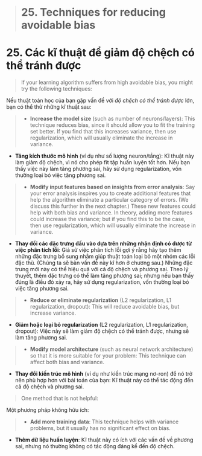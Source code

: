 > # 25. Techniques for reducing avoidable bias

# 25. Các kĩ thuật để giảm độ chệch có thể tránh được

> If your learning algorithm suffers from high avoidable bias, you might try the following techniques:

Nếu thuật toán học của bạn gặp vấn đề với *độ chệch có thể tránh được* lớn, bạn có thể thử những kĩ thuật sau:

> * **Increase the model size** (such as number of neurons/layers): This technique reduces bias, since it should allow you to fit the training set better. If you find that this increases variance, then use regularization, which will usually eliminate the increase in variance.

* **Tăng kích thước mô hình** (ví dụ như số lượng neuron/tầng): Kĩ thuật này làm giảm độ chệch, vì nó cho phép fit tập huấn luyện tốt hơn. Nếu bạn thấy việc này làm tăng phương sai, hãy sử dụng regularization, vốn thường loại bỏ việc tăng phương sai.

> * **Modify input features based on insights from error analysis**: Say your error analysis inspires you to create additional features that help the algorithm eliminate a particular category of errors. (We discuss this further in the next chapter.) These new features could help with both bias and variance. In theory, adding more features could increase the variance; but if you find this to be the case, then use regularization, which will usually eliminate the increase in variance.

* **Thay đổi các đặc trưng đầu vào dựa trên những nhận định có được từ việc phân tích lỗi**: Giả sử việc phân tích lỗi gợi ý rằng hãy tạo thêm những đặc trưng bổ sung nhằm giúp thuật toán loại bỏ một nhóm các lỗi đặc thù. (Chúng ta sẽ bàn vấn đề này kĩ hơn ở chương sau.) Những đặc trưng mới này có thể hiệu quả với cả độ chệch và phương sai. Theo lý thuyết, thêm đặc trưng có thể làm tăng phương sai; nhưng nếu bạn thấy đúng là điều đó xảy ra, hãy sử dụng regularization, vốn thường loại bỏ việc tăng phương sai.

> * **Reduce or eliminate regularization** (L2 regularization, L1 regularization, dropout): This will reduce avoidable bias, but increase variance.

* **Giảm hoặc loại bỏ regularization** (L2 regularization, L1 regularization, dropout): Việc này sẽ làm giảm độ chệch có thể tránh được, nhưng sẽ làm tăng phương sai.

> * **Modify model architecture** (such as neural network architecture) so that it is more suitable for your problem: This technique can affect both bias and variance.

* **Thay đổi kiến trúc mô hình** (ví dụ như kiến trúc mạng nơ-ron) để nó trở nên phù hợp hơn với bài toán của bạn: Kĩ thuật này có thể tác động đến cả độ chệch và phương sai.

> One method that is not helpful:

Một phương pháp không hữu ích:

> * **Add more training data**: This technique helps with variance problems, but it usually has no significant effect on bias.

* **Thêm dữ liệu huấn luyện**: Kĩ thuật này có ích với các vấn đề về phương sai, nhưng nó thường không có tác động đáng kể đến độ chệch.
